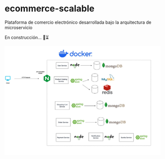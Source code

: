 # ecommerce-scalable
Plataforma de comercio electrónico desarrollada bajo la arquitectura de microservicio

En construcción... 🚀⏳

![Arquitectura del sistema](arquitectura.jpg)
